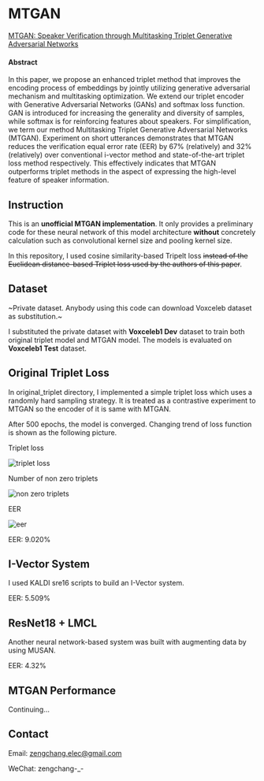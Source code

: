 # MTGAN
[MTGAN: Speaker Verification through Multitasking Triplet Generative Adversarial Networks](https://arxiv.org/abs/1803.09059)

#### **Abstract** 

In this paper, we propose an enhanced triplet method that improves the encoding process of embeddings by jointly utilizing generative adversarial mechanism and multitasking optimization. We extend our triplet encoder with Generative Adversarial Networks (GANs) and softmax loss function. GAN is introduced for increasing the generality and diversity of samples, while softmax is for reinforcing features about speakers. For simplification, we term our method Multitasking Triplet Generative Adversarial Networks (MTGAN). Experiment on short utterances demonstrates that MTGAN reduces the verification equal error rate (EER) by 67% (relatively) and 32% (relatively) over conventional i-vector method and state-of-the-art triplet loss method respectively. This effectively indicates that MTGAN outperforms triplet methods in the aspect of expressing the high-level feature of speaker information.

## Instruction

This is an **unofficial MTGAN implementation**. It only provides a preliminary code for these neural network of this model architecture **without** concretely calculation such as convolutional kernel size and pooling kernel size.

In this repository, I used cosine similarity-based Tripelt loss ~~instead of the Euclidean distance-based Triplet loss used by the authors of this paper~~.

## Dataset

~Private dataset. Anybody using this code can download Voxceleb dataset as substitution.~

I substituted the private dataset with **Voxceleb1 Dev** dataset to train both original triplet model and MTGAN model. The models is evaluated on **Voxceleb1 Test** dataset.

## Original Triplet Loss

In original_triplet directory, I implemented a simple triplet loss which uses a randomly hard sampling strategy. It is treated as a contrastive experiment to MTGAN so the encoder of it is same with MTGAN.

After 500 epochs, the model is converged. Changing trend of loss function is shown as the following picture.

Triplet loss

![triplet loss](https://github.com/zengchang94622/MTGAN/blob/master/imgs/triplet_loss.svg)

Number of non zero triplets

![non zero triplets](https://github.com/zengchang94622/MTGAN/blob/master/imgs/non_zero_triplets.svg)

EER

![eer](https://github.com/zengchang94622/MTGAN/blob/master/imgs/eer.svg)

EER: 9.020%

## I-Vector System

I used KALDI sre16 scripts to build an I-Vector system.

EER: 5.509%

## ResNet18 + LMCL

Another neural network-based system was built with augmenting data by using MUSAN.

EER: 4.32%

## MTGAN Performance

Continuing...

## Contact

Email:  zengchang.elec@gmail.com

WeChat: zengchang-_-
